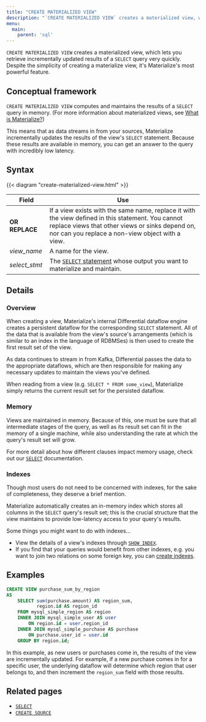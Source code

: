 ```yaml
---
title: "CREATE MATERIALIZED VIEW"
description: "`CREATE MATERIALIZED VIEW` creates a materialized view, which Materialize will incrementally maintain as updates occur to the underlying data."
menu:
  main:
    parent: 'sql'
---
```


`CREATE MATERIALIZED VIEW` creates a materialized view, which lets you retrieve
incrementally updated results of a `SELECT` query very quickly. Despite the
simplicity of creating a materialize view, it's Materialize's most powerful
feature.

## Conceptual framework

`CREATE MATERIALIZED VIEW` computes and maintains the results of a `SELECT`
query in memory. (For more information about materialized views, see [What is
Materialize?](../../overview/what-is-materialize))

This means that as data streams in from your sources, Materialize incrementally
updates the results of the view's `SELECT` statement. Because these results are
available in memory, you can get an answer to the query with incredibly low
latency.

## Syntax

{{< diagram "create-materialized-view.html" >}}

Field | Use
------|-----
**OR REPLACE** | If a view exists with the same name, replace it with the view defined in this statement. You cannot replace views that other views or sinks depend on, nor can you replace a non-view object with a view.
_view&lowbar;name_ | A name for the view.
_select&lowbar;stmt_ | The [`SELECT` statement](../select) whose output you want to materialize and maintain.

## Details

### Overview

When creating a view, Materialize's internal Differential dataflow engine
creates a persistent dataflow for the corresponding `SELECT` statement. All of
the data that is available from the view's source's arrangements (which is
similar to an index in the language of RDBMSes) is then used to create the first
result set of the view.

As data continues to stream in from Kafka, Differential passes the data to the
appropriate dataflows, which are then responsible for making any necessary
updates to maintain the views you've defined.

When reading from a view (e.g. `SELECT * FROM some_view`), Materialize simply
returns the current result set for the persisted dataflow.

### Memory

Views are maintained in memory. Because of this, one must be sure that all
intermediate stages of the query, as well as its result set can fit in the
memory of a single machine, while also understanding the rate at which the
query's result set will grow.

For more detail about how different clauses impact memory usage, check out our
[`SELECT`](../select) documentation.

### Indexes

Though most users do not need to be concerned with indexes, for the sake of completeness, they deserve a brief mention.

Materialize automatically creates an in-memory index which stores all columns in the `SELECT` query's result set; this is the crucial structure that the view maintains to provide low-latency access to your query's results.

Some things you might want to do with indexes...

- View the details of a view's indexes through [`SHOW INDEX`](../show-index).
- If you find that your queries would benefit from other indexes, e.g. you want to join two relations on some foreign key, you can [create indexes](../create-index).

## Examples

```sql
CREATE VIEW purchase_sum_by_region
AS
    SELECT sum(purchase.amount) AS region_sum,
           region.id AS region_id
    FROM mysql_simple_region AS region
    INNER JOIN mysql_simple_user AS user
        ON region.id = user.region_id
    INNER JOIN mysql_simple_purchase AS purchase
        ON purchase.user_id = user.id
    GROUP BY region.id;
```

In this example, as new users or purchases come in, the results of the view are
incrementally updated. For example, if a new purchase comes in for a specific
user, the underlying dataflow will determine which region that user belongs to,
and then increment the `region_sum` field with those results.

## Related pages

- [`SELECT`](../select)
- [`CREATE SOURCE`](../create-source)
